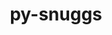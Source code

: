 ---
title: "py-snuggs"
layout: cache
categories: [package, develop]
meta: {"compilers": ["apple-clang@=15.0.0"], "num_specs": 1, "num_specs_by_stack": {"ml-darwin-aarch64-mps": 1, "root": 1}, "oss": ["ventura"], "platforms": ["darwin"], "stacks": ["ml-darwin-aarch64-mps", "root"], "targets": ["aarch64"], "versions": ["1.4.1"]}
spec_details: [{"compiler": "apple-clang@=15.0.0", "hash": "t4yevfumjlci3csdhorhyvcnsap76zk7", "os": "ventura", "platform": "darwin", "size": "-", "stacks": ["ml-darwin-aarch64-mps", "root"], "target": "aarch64", "variants": ["build_system=python_pip"], "versions": ["1.4.1"]}]
---
